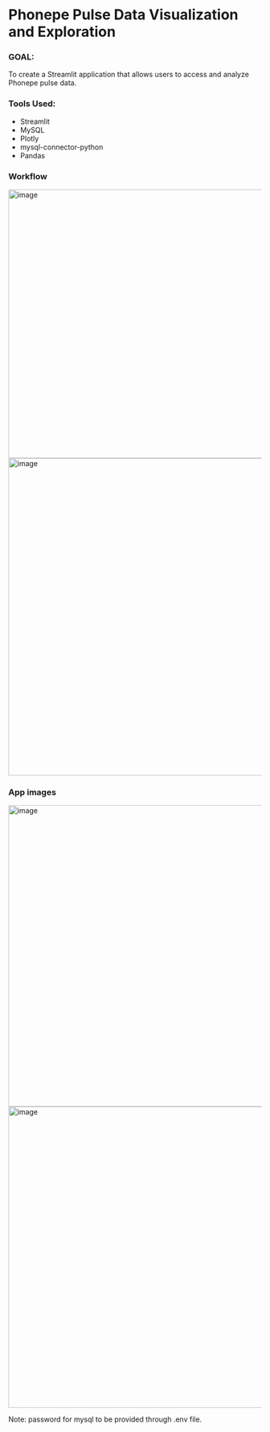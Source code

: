 # Phonepe Pulse Data Visualization and Exploration

### GOAL:
To create a Streamlit application that allows users to access and analyze Phonepe pulse data.

### Tools Used: 
* Streamlit
* MySQL
* Plotly
* mysql-connector-python
* Pandas

### Workflow

<img width="535" alt="image" src="https://github.com/SharmilaAnanthasayanam/Phonepe-Project/assets/112562560/8163449f-b69f-4ce0-bc93-0fec08a773e4">

<img width="632" alt="image" src="https://github.com/SharmilaAnanthasayanam/Phonepe-Project/assets/112562560/78c09a4a-d8f6-4578-b492-5f28248852b0">

### App images
<img width="600" alt="image" src="https://github.com/SharmilaAnanthasayanam/Phonepe-Project/assets/112562560/988fe935-a2e7-45bc-8e73-1dbe5ab70a7c">

<img width="600" alt="image" src="https://github.com/SharmilaAnanthasayanam/Phonepe-Project/assets/112562560/7b9b954b-0126-483d-967c-65d3d9480a1e">


Note: password for mysql to be provided through .env file.

